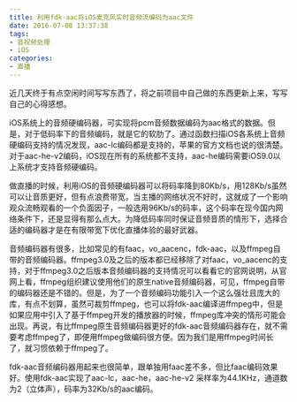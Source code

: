 ```yaml
---
title: 利用fdk-aac将iOS麦克风实时音频流编码为aac文件
date: 2016-07-08 13:37:38
tags:
- 音视频处理
- iOS
categories:
- 直播
---
```


近几天终于有点空闲时间写写东西了，将之前项目中自己做的东西更新上来，写写自己的心得感想。

iOS系统上的音频硬编码器，可实现将pcm音频数据编码为aac格式的数据。但是，对于低码率下的音频编码，就是它的软肋了。通过函数扫描iOS各系统上音频硬编码支持的情况发现，aac-lc编码都是支持的，苹果的官方文档也说的很清楚。对于aac-he-v2编码，iOS现在所有的系统都不支持，aac-he编码需要iOS9.0以上系统才支持音频硬编码。

<!-- more -->

做直播的时候，利用iOS的音频硬编码器可以将码率降到80Kb/s，用128Kb/s虽然可以让音质更好，但有点浪费带宽，当主播的网络状况不好时，这就成了一个影响观众流畅观看的一个负面因子，一般选用96Kb/s的码率，这个码率在现今国内网络条件下，还是显得有那么点大。为降低码率同时保证音频音质的情形下，选择合适的编码器才是在有限带宽下优化直播体验的最好武器。

音频编码器有很多，比如常见的有faac，vo_aacenc，fdk-aac，以及ffmpeg自带的音频编码器。ffmpeg3.0及之后的版本都已经移除了对faac，vo_aacenc的支持，对于ffmpeg3.0之后版本音频编码器的支持情况可以看看它的官网说明，从官网上看，ffmpeg组织建议使用他们的原生native音频编码器，可见，ffmpeg自带的编码器还是不错的。但是，为了一个音频编码功能引入一个这么强壮且庞大的库，有点不划算，虽然可裁剪ffmpeg，也可以将fdk-aac编译进ffmpeg中，但是如果应用中引入了基于ffmpeg开发的播放器的时候，ffmpeg库冲突的情形可能会出现。再说，有比ffmpeg原生音频编码器更好的fdk-aac音频编码器存在，就不需要考虑ffmpeg了，即便用ffmpeg做编码很方便。因为我们是用ffmpeg时间长了，就习惯依赖于ffmpeg了。

fdk-aac音频编码器用起来也很简单，跟单独用faac差不多，但比faac编码效果好。使用fdk-aac实现了aac-lc，aac-he，aac-he-v2 采样率为44.1KHz，通道数为2（立体声），码率为32Kb/s的aac编码。